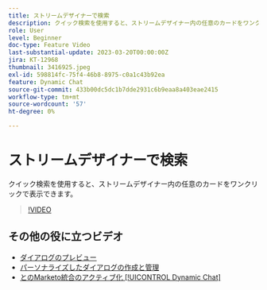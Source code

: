 ```yaml
---
title: ストリームデザイナーで検索
description: クイック検索を使用すると、ストリームデザイナー内の任意のカードをワンクリックで表示できます。
role: User
level: Beginner
doc-type: Feature Video
last-substantial-update: 2023-03-20T00:00:00Z
jira: KT-12968
thumbnail: 3416925.jpeg
exl-id: 598814fc-75f4-46b8-8975-c0a1c43b92ea
feature: Dynamic Chat
source-git-commit: 433b00dc5dc1b7dde2931c6b9eaa8a403eae2415
workflow-type: tm+mt
source-wordcount: '57'
ht-degree: 0%

---
```


# ストリームデザイナーで検索

クイック検索を使用すると、ストリームデザイナー内の任意のカードをワンクリックで表示できます。

>[!VIDEO](https://video.tv.adobe.com/v/3416925/?quality=12&learn=on)

## その他の役に立つビデオ

* [ダイアログのプレビュー](dialogue-preview.md)
* [パーソナライズしたダイアログの作成と管理](dialogue-management.md)
* [とのMarketo統合のアクティブ化 [!UICONTROL Dynamic Chat]](marketo-integration.md)
